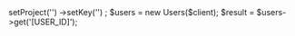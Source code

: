 <?php

use Appwrite\Client;
use Appwrite\Services\Users;

$client = new Client();

$client
    ->setProject('')
    ->setKey('')
;

$users = new Users($client);

$result = $users->get('[USER_ID]');